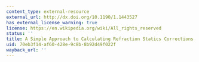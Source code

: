 ```yaml
---
content_type: external-resource
external_url: http://dx.doi.org/10.1190/1.1443527
has_external_license_warning: true
license: https://en.wikipedia.org/wiki/All_rights_reserved
status: ''
title: A Simple Approach to Calculating Refraction Statics Corrections
uid: 70eb3f14-af60-428e-9c8b-8b92d49f022f
wayback_url: ''
---
```


